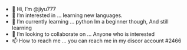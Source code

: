 - 👋 Hi, I’m @jiyu777
- 👀 I’m interested in ... learning new languages.  
- 🌱 I’m currently learning ... python Im a beginner though, And still learning 
- 💞️ I’m looking to collaborate on ... Anyone who is interested 
- 📫 How to reach me ... you can reach me in my discor account #2466

<!---
jiyu777/jiyu777 is a ✨ special ✨ repository because its `README.md` (this file) appears on your GitHub profile.
You can click the Preview link to take a look at your changes.
--->
